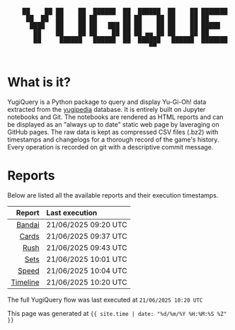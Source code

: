 <div align='center'>
    <pre>
    <br>
    ██    ██ ██    ██  ██████  ██  ██████  ██    ██ ███████ ██████  ██    ██ 
     ██  ██  ██    ██ ██       ██ ██    ██ ██    ██ ██      ██   ██  ██  ██  
      ████   ██    ██ ██   ███ ██ ██    ██ ██    ██ █████   ██████    ████   
       ██    ██    ██ ██    ██ ██ ██ ▄▄ ██ ██    ██ ██      ██   ██    ██    
       ██     ██████   ██████  ██  ██████   ██████  ███████ ██   ██    ██    
                                      ▀▀                                     
    </pre>
</div>

# What is it?

YugiQuery is a Python package to query and display Yu-Gi-Oh! data extracted from the [yugipedia](http://yugipedia.com) database. It is entirely built on Jupyter notebooks and Git. The notebooks are rendered as HTML reports and can be displayed as an "always up to date" static web page by laveraging on GitHub pages. The raw data is kept as compressed CSV files (.bz2) with timestamps and changelogs for a thorough record of the game's history. Every operation is recorded on git with a descriptive commit message. 

# Reports

Below are listed all the available reports and their execution timestamps. 

|                    Report | Last execution       |
| -------------------------:|:-------------------- |
| [Bandai](reports/Bandai.html) | 21/06/2025 09:20 UTC |
| [Cards](reports/Cards.html) | 21/06/2025 09:37 UTC |
| [Rush](reports/Rush.html) | 21/06/2025 09:43 UTC |
| [Sets](reports/Sets.html) | 21/06/2025 10:01 UTC |
| [Speed](reports/Speed.html) | 21/06/2025 10:04 UTC |
| [Timeline](reports/Timeline.html) | 21/06/2025 10:20 UTC |


The full YugiQuery flow was last executed at `21/06/2025 10:20 UTC`

This page was generated at `{{ site.time | date: "%d/%m/%Y %H:%M:%S %Z" }}`
